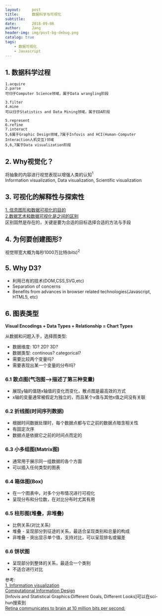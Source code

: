 ```yaml
---
layout:     post
title:      数据科学与可视化
subtitle:   
date:       2018-09-08
author:     Jang
header-img: img/post-bg-debug.png
catalog: true
tags:
    - 数据可视化
    - Javascript
---
```


## 1. 数据科学过程<br>
```
1.acquire
2.parse
可归于Computer Science领域，属于Data wrangling阶段

3.filter
4.mine
可以归于Statistics and Data Mining领域，属于EDA阶段

5.represent
6.refine
7.interact
5,6属于Graphic Design领域,7属于Infovis and HCI(Human-Computer Interaction人机交互)邻域
5,6,7属于Data visualization阶段
```

## 2. Why视觉化？<br>
将抽象的内容进行视觉表现以增强人类的认知<sup>1</sup><br>
Information visualization, Data visualization, Scientific visualization

## 3. 可视化的解释性与探索性<br>
[1. 信息图形和数据可视化的目的](http://www.thefunctionalart.com/2014/03/infographics-to-reveal-visualizations.html)<br>
[2.数据艺术和数据可视化是之间的区别](http://www.perceptualedge.com/blog/?p=1245)<br>
区别固然是存在的，关键是要为合适的目标选择合适的方法与手段

## 4. 为何要创建图形?<br>
视觉带宽大概为每秒1000万比特(bits)<sup>2</sup><br>

## 5. Why D3?<br>
+ 利用已有的技术(DOM,CSS,SVG,etc)
+ Separation of concerns
+ Benefits from advances in browser related technologies(Javascript, HTML5, etc)

## 6. 图表类型<br>
**Visual Encodings + Data Types + Relationship = Chart Types**<br>

从数据和问题入手，选择图类型:<br>
+ 数据维度: 1D? 2D? 3D?
+ 数据类型: continous? categorical?
+ 需要比较两个变量吗?
+ 需要表现出某一个变量的分布吗?

### 6.1 散点图(气泡图-->描述了第三种变量)<br>
+ 展现y轴的值随x轴值的变化而变化，散点图是最高效的方式
+ x轴的变量通常被假定为独立的，而且某个x值与其他x值之间没有关联

### 6.2 折线图(时间序列数据)<br>
+ 根据时间数据处理时，每个数据点都与它之前的数据点暗含相关性
+ 有固定次序
+ 数据点是依据它之前的时间点而定的

### 6.3 小多组图(Matrix图)<br>
+ 通常用于展示同一组数据的各个方面
+ 可以插入任何类型的图表

### 6.4 箱体图(Box)<br>
+ 在一个图表中，对多个分布情况进行可视化
+ 呈现分布和分位数，在对比分布时尤其有用

### 6.5 柱形图(堆叠，非堆叠)<br>
+ 比例关系(对比关系)
+ 堆叠 - 呈现部分到征途的关系，最适合呈现类别和总量的构成
+ 非堆叠 - 突出显示单个值，支持对比，可以呈现排名或偏差

### 6.6 饼状图
+ 呈现部分到整体的关系，最适合一个类别
+ 不适合进行对比


参考:<br>
[1. Information visualization](https://en.wikipedia.org/wiki/Information_visualization)<br>
[Computational Information Design](http://benfry.com/phd/dissertation/)<br>
[Infovis and Statistical Graphics:Different Goals, Different Looks]可以在sci-hun搜索到<br>
[Retina communicates to brain at 10 million bits per second:](https://www.edwardtufte.com/bboard/q-and-a-fetch-msg?msg_id=0002NC)
